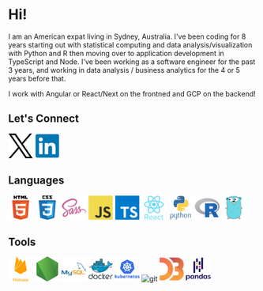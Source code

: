 # Hi!

<p>
  I am an American expat living in Sydney, Australia. I've been coding for 8 years starting out with statistical computing and data analysis/visualization with Python and R then moving over to application development in TypeScript and Node. I've been working as a software engineer for the past 3 years, and working in data analysis / business analytics for the 4 or 5 years before that.
</p>

<p>
   I work with Angular or React/Next on the frontned and GCP on the backend!
</p>

## Let's Connect
<p>
  <a href="https://twitter.com/hrflkner" target="_blank"><img src="https://raw.githubusercontent.com/devicons/devicon/master/icons/twitter/twitter-original.svg" alt="twitter" width="50" height="50"/></a>
  <a href="https://www.linkedin.com/in/hunter-faulkner-a67b70144/" target="_blank"><img src="https://raw.githubusercontent.com/devicons/devicon/master/icons/linkedin/linkedin-original.svg" alt="twitter" width="50" height="50"/></a>
</p>

## Languages
<p> 
  <img src="https://raw.githubusercontent.com/devicons/devicon/master/icons/html5/html5-original-wordmark.svg" alt="html5" width="50" height="50"/>
  <img src="https://raw.githubusercontent.com/devicons/devicon/master/icons/css3/css3-original-wordmark.svg" alt="css3" width="50" height="50"/>
  <img src="https://raw.githubusercontent.com/devicons/devicon/master/icons/sass/sass-original.svg" alt="sass" width="50" height="50"/>
  <img src="https://raw.githubusercontent.com/devicons/devicon/master/icons/javascript/javascript-original.svg" alt="javascript" width="50" height="50"/>
  <img src="https://raw.githubusercontent.com/devicons/devicon/master/icons/typescript/typescript-original.svg" alt="typescript" width="50" height="50"/>
  <img src="https://raw.githubusercontent.com/devicons/devicon/master/icons/react/react-original-wordmark.svg" alt="react" width="50" height="50"/>
  <img src="https://raw.githubusercontent.com/devicons/devicon/master/icons/python/python-original-wordmark.svg" alt="python" width="50" height="50"/>
  <img src="https://raw.githubusercontent.com/devicons/devicon/master/icons/r/r-original.svg" alt="r" width="50" height="50"/>
  <img src="https://raw.githubusercontent.com/devicons/devicon/master/icons/go/go-original.svg" alt="go" width="50" height="50"/>
</p>

## Tools
<p>
  <img src="https://raw.githubusercontent.com/devicons/devicon/master/icons/firebase/firebase-plain-wordmark.svg" alt="firebase" width="50" height="50"/>
  <img src="https://raw.githubusercontent.com/devicons/devicon/master/icons/nodejs/nodejs-original.svg" alt="nodejs" width="50" height="50"/>
  <img src="https://raw.githubusercontent.com/devicons/devicon/master/icons/mysql/mysql-original-wordmark.svg" alt="mysql" width="50" height="50"/>
  <img src="https://raw.githubusercontent.com/devicons/devicon/master/icons/docker/docker-original-wordmark.svg" alt="docker" width="50" height="50"/>
  <img src="https://raw.githubusercontent.com/devicons/devicon/master/icons/kubernetes/kubernetes-plain-wordmark.svg" alt="kubernetes" width="50" height="50"/>
  <img src="https://www.vectorlogo.zone/logos/git-scm/git-scm-icon.svg" alt="git" width="50" height="50"/>
  <img src="https://raw.githubusercontent.com/devicons/devicon/master/icons/d3js/d3js-original.svg" alt="D3js" width="50" height="50"/>
  <img src="https://raw.githubusercontent.com/devicons/devicon/master/icons/pandas/pandas-original-wordmark.svg" alt="D3js" width="50" height="50"/>
</p>
<!--
## Coding Stats
<table border="0" align="center">
<tr border="0">
<td width="50%" align="center">
 <img src="https://github-readme-stats.vercel.app/api?username=hrflkner&show_icons=true&theme=radical" alt="Github Stats" />
  <br></br>
  <img alt="Hunter's streak" src="https://github-readme-streak-stats.herokuapp.com/?user=hrflkner&theme=dark&hide_border=true" />
</td>
<td width="50%" align="center">
  <h4>Codewars Rank:</h4>
  <img src="https://www.codewars.com/users/hrflkner/badges/large" alt="CodeWars Rank" />
  <br>
  <br>
  <!-- <img src="https://github-readme-stats.vercel.app/api/top-langs/?username=hrflkner&hide=jupyter%20notebook,css&layout=compact&langs_count=6&theme=radical" alt="Top Languages" />
  </td>
</tr>
</table>
hrflkner/hrflkner is a ✨ special ✨ repository because its `README.md` (this file) appears on your GitHub profile.
You can click the Preview link to take a look at your changes.
![Hunter's GitHub stats](https://github-readme-stats.vercel.app/api?username=hrflkner&show_icons=true&theme=radical)
[![Top Langs](https://github-readme-stats.vercel.app/api/top-langs/?username=hrflkner&hide=jupyter%20notebook&layout=compact&langs_count=6&theme=radical)](https://github.com/hrflkner/github-readme-stats)
<div style="text-align: center;">
     <img style="width: 49%; height: auto; display: block;" src="https://github-readme-stats.vercel.app/api?username=hrflkner&show_icons=true&theme=radical" alt="Github Stats" />
     <img style="width: 41%; height: auto;" src="https://github-readme-stats.vercel.app/api/top-langs/?username=hrflkner&hide=jupyter%20notebook,css&layout=compact&langs_count=6&theme=radical" alt="Top Languages" />
</div>
--->
